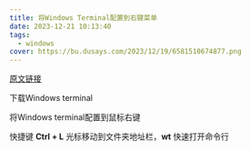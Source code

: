 ```yaml
---
title: 将Windows Terminal配置到右键菜单
date: 2023-12-21 10:13:40
tags:
  - windows
cover: https://bu.dusays.com/2023/12/19/6581510674877.png
---
```



[原文链接](https://www.zhihu.com/question/325948326)

下载Windows terminal

将Windows terminal配置到鼠标右键

快捷键 **Ctrl + L** 光标移动到文件夹地址栏，**wt** 快速打开命令行
